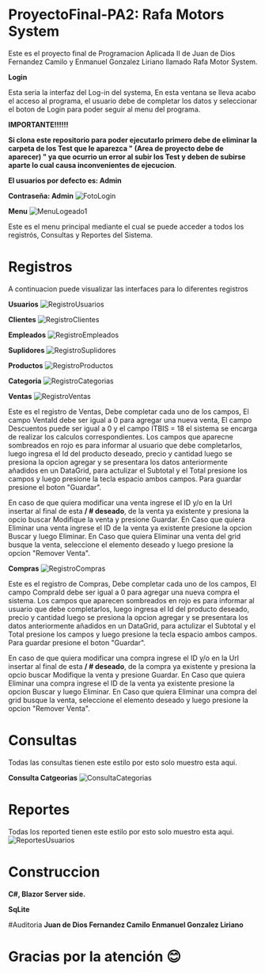# ProyectoFinal-PA2: Rafa Motors System

Este es el proyecto final  de Programacion Aplicada II de Juan de Dios Fernandez Camilo y Enmanuel Gonzalez Liriano llamado Rafa Motor System.

**Login**

Esta seria la interfaz del Log-in del systema, En esta ventana se lleva acabo el acceso al programa, el usuario debe de completar los datos y seleccionar 
el boton de Login para poder seguir al menu del programa.

**IMPORTANTE!!!!!!**

**Si clona este repositorio para poder ejecutarlo primero debe de eliminar la carpeta de los Test que le aparezca " (Area de proyecto debe de aparecer) " 
ya que ocurrio un error al subir los Test y deben de subirse aparte lo cual causa inconvenientes de ejecucion**. 


**El usuarios por defecto es: Admin**

**Contraseña: Admin**
![FotoLogin](https://user-images.githubusercontent.com/59903517/88987795-0c898f80-d2a5-11ea-8c0c-525a8692f570.PNG)

**Menu**
![MenuLogeado1](https://user-images.githubusercontent.com/59903517/88988050-c4b73800-d2a5-11ea-8a7b-71bd081442b1.PNG)

Este es el menu principal mediante el cual se puede acceder a todos los registrós, Consultas y Reportes del Sistema.

# Registros 
A continuacion puede visualizar las interfaces para lo diferentes registros

**Usuarios**
![RegistroUsuarios](https://user-images.githubusercontent.com/59903517/88987452-f3ccaa00-d2a3-11ea-8950-114e8dd2d6aa.PNG)

**Clientes**
![RegistroClientes](https://user-images.githubusercontent.com/59903517/88987410-d8619f00-d2a3-11ea-8352-3cc340b00de0.PNG)

**Empleados**
![RegistroEmpleados](https://user-images.githubusercontent.com/59903517/88987420-dc8dbc80-d2a3-11ea-8f36-3c95e5eea32f.PNG)

**Suplidores**
![RegistroSuplidores](https://user-images.githubusercontent.com/59903517/88987442-ed3e3280-d2a3-11ea-89fa-2ba6b955c3da.PNG)

**Productos**
![RegistroProductos](https://user-images.githubusercontent.com/59903517/88987436-ea434200-d2a3-11ea-87ec-7d3ccfc4a09e.PNG)

**Categoria**
![RegistroCategorias](https://user-images.githubusercontent.com/59903517/88987404-d4ce1800-d2a3-11ea-8df3-c7a4ca0761cf.PNG)

**Ventas**
![RegistroVentas](https://user-images.githubusercontent.com/59903517/88987458-f62f0400-d2a3-11ea-926d-230a5fd4aa6a.PNG)

Este es el registro de Ventas, Debe completar cada uno de los campos, El campo VentaId debe ser igual a 0 para agregar una nueva venta, El campo Descuentos  puede ser igual a 0 y el campo ITBIS = 18 el sistema se encarga de realizar los calculos correspondientes.
Los campos que aparecne sombreados en rojo es para informar al usuario que debe completarlos, luego ingresa el Id del producto deseado, precio y cantidad luego se presiona la opcion agregar y se presentara los datos anteriormente añadidos en un DataGrid, para actulizar el Subtotal y el Total presione los campos y luego presione la tecla espacio  ambos campos.
Para guardar presione el boton "Guardar".

En caso de que quiera modificar una venta ingrese el ID y/o en la Url insertar al final de esta **/ # deseado**, de la venta ya existente y presiona la opcio buscar Modifique la venta y presione Guardar.
En Caso que quiera Eliminar una venta ingrese el ID de la venta ya existente presione la opcion Buscar y luego Eliminar. 
En Caso que quiera Eliminar una venta del grid busque la venta, seleccione el elemento deseado y luego presione la opcion "Remover Venta". 

**Compras**
![RegistroCompras](https://user-images.githubusercontent.com/59903517/88987415-da2b6280-d2a3-11ea-9922-f4e3d6c1588e.PNG)

Este es el registro de Compras, Debe completar cada uno de los campos, El campo CompraId debe ser igual a 0 para agregar una nueva compra el sistema.
Los campos que aparecen sombreados en rojo es para informar al usuario que debe completarlos, luego ingresa el Id del producto deseado, precio y cantidad luego se presiona la opcion agregar y se presentara los datos anteriormente añadidos en un DataGrid, para actulizar el Subtotal y el Total presione los campos y luego presione la tecla espacio  ambos campos.
Para guardar presione el boton "Guardar".

En caso de que quiera modificar una compra ingrese el ID y/o en la Url insertar al final de esta **/ # deseado**, de la compra ya existente y presiona la opcio buscar Modifique la venta y presione Guardar.
En Caso que quiera Eliminar una compra ingrese el ID de la venta ya existente presione la opcion Buscar y luego Eliminar. 
En Caso que quiera Eliminar una compra del grid busque la venta, seleccione el elemento deseado y luego presione la opcion "Remover Venta". 



# Consultas
Todas las consultas tienen este estilo por esto solo muestro esta aqui.

**Consulta Catgeorias** 
![ConsultaCategorias](https://user-images.githubusercontent.com/59903517/88988522-1f04c880-d2a7-11ea-9cc9-376023c41de9.PNG)

# Reportes 
Todas los reported tienen este estilo por esto solo muestro esta aqui.
![ReportesUsuarios](https://user-images.githubusercontent.com/59903517/88987471-fe873f00-d2a3-11ea-901a-0d0b6431fd82.PNG)

# Construccion 
**C#, Blazor Server side.**

**SqLite**

#Auditoria
**Juan de Dios Fernandez Camilo**
**Enmanuel Gonzalez Liriano**

# Gracias por la atención 😊

